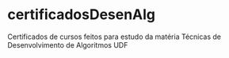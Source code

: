 # certificadosDesenAlg
Certificados de cursos feitos para estudo da matéria Técnicas de Desenvolvimento de Algoritmos UDF

